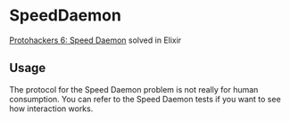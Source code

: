 # SpeedDaemon

[Protohackers 6: Speed Daemon](https://protohackers.com/problem/6) solved in
Elixir

## Usage

The protocol for the Speed Daemon problem is not really for human consumption.
You can refer to the Speed Daemon tests if you want to see how interaction
works.